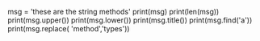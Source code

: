 msg = 'these are the string methods'
print(msg)
print(len(msg))
print(msg.upper())
print(msg.lower())
print(msg.title())
print(msg.find('a'))
print(msg.replace( 'method','types'))

